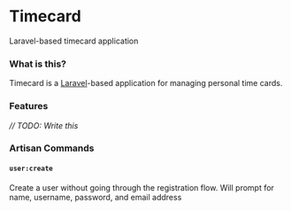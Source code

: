 # Timecard
Laravel-based timecard application

### What is this?

Timecard is a [Laravel](https://laravel.com)-based application for managing personal time cards.

### Features

_// TODO: Write this_

### Artisan Commands

#### `user:create`
Create a user without going through the registration flow. Will prompt for name, username, password, and email address
